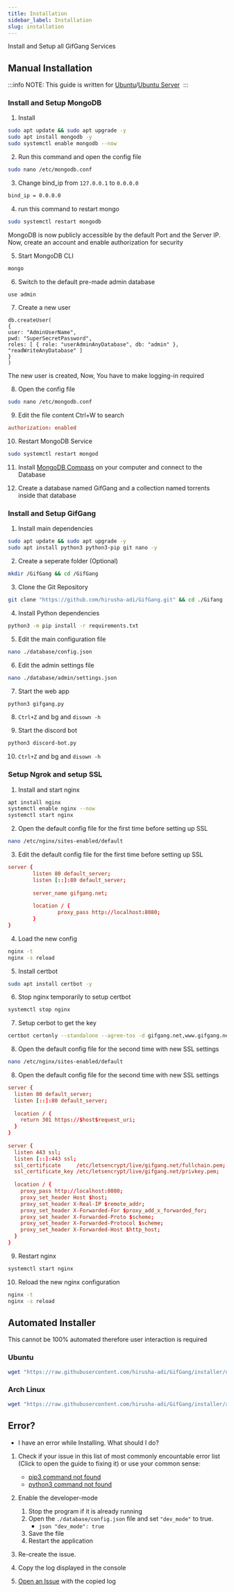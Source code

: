 ```yaml
---
title: Installation
sidebar_label: Installation
slug: installation
---
```


Install and Setup all GifGang Services 

## Manual Installation

:::info
NOTE: This guide is written for  [Ubuntu](https://ubuntu.com/download/desktop)/[Ubuntu Server](https://ubuntu.com/download/server) ​
:::

### Install and Setup MongoDB

1. Install

```bash
sudo apt update && sudo apt upgrade -y
sudo apt install mongodb -y
sudo systemctl enable mongodb --now
```

2. Run this command and open the config file

```bash
sudo nano /etc/mongodb.conf
```

3. Change bind_ip from `127.0.0.1` to `0.0.0.0`

```bash
bind_ip = 0.0.0.0
```

4. run this command to restart mongo

```bash
sudo systemctl restart mongodb
```

MongoDB is now publicly accessible by the default Port and the Server IP. Now, create an account and enable authorization for security

5. Start MongoDB CLI

```bash
mongo
```

6. Switch to the default pre-made admin database

```bash
use admin
```

7. Create a new user

```mongodb
db.createUser(
{
user: "AdminUserName",
pwd: "SuperSecretPassword",
roles: [ { role: "userAdminAnyDatabase", db: "admin" }, "readWriteAnyDatabase" ]
}
)
```

The new user is created, Now, You have to make logging-in required


8. Open the config file

```bash
sudo nano /etc/mongodb.conf
```

9. Edit the file content Ctrl+W to search

```conf
authorization: enabled
```

10. Restart MongoDB Service

```bash
sudo systemctl restart mongod
```

11. Install [MongoDB Compass](https://www.mongodb.com/products/compass) on your computer and connect to the Database

12. Create a database named GifGang and a collection named torrents inside that database

### Install and Setup GifGang

1. Install main dependencies 

```bash
sudo apt update && sudo apt upgrade -y
sudo apt install python3 python3-pip git nano -y
```

2. Create a seperate folder (Optional)

```bash
mkdir /GifGang && cd /GifGang
```

3. Clone the Git Repository

```bash
git clone "https://github.com/hirusha-adi/GifGang.git" && cd ./Gifang
```

4. Install Python dependencies

```bash
python3 -m pip install -r requirements.txt
```

5. Edit the main configuration file

```bash
nano ./database/config.json
```

6. Edit the admin settings file

```bash
nano ./database/admin/settings.json
```

7. Start the web app

```bash
python3 gifgang.py
```

8. `Ctrl+Z` and bg and `disown -h`

9. Start the discord bot

```bash
python3 discord-bot.py
```

10. `Ctrl+Z` and bg and `disown -h`

### Setup Ngrok and setup SSL

1. Install and start nginx

```bash
apt install nginx
systemctl enable nginx --now
systemctl start nginx
```

2. Open the default config file for the first time before setting up SSL

```bash
nano /etc/nginx/sites-enabled/default
```

3. Edit the default config file for the first time before setting up SSL

```conf
server {
        listen 80 default_server;
        listen [::]:80 default_server;
​
        server_name gifgang.net;
​
        location / {
                proxy_pass http://localhost:8080;
        }
}
```

4.  Load the new config

```bash
nginx -t
nginx -s reload
```

5. Install certbot

```bash
sudo apt install certbot -y
```

6. Stop nginx temporarily to setup certbot  

```bash
systemctl stop nginx
```

7. Setup cerbot to get the key

```bash
certbot certonly --standalone --agree-tos -d gifgang.net,www.gifgang.net
```

8. Open the default config file for the second time with new SSL settings

```bash
nano /etc/nginx/sites-enabled/default
```

8. Open the default config file for the second time with new SSL settings

```conf
server {
  listen 80 default_server;
  listen [::]:80 default_server;
​
  location / {
    return 301 https://$host$request_uri;
  }
}
​
server {
  listen 443 ssl;
  listen [::]:443 ssl;
  ssl_certificate     /etc/letsencrypt/live/gifgang.net/fullchain.pem;
  ssl_certificate_key /etc/letsencrypt/live/gifgang.net/privkey.pem;
​
  location / {
    proxy_pass http://localhost:8080;
    proxy_set_header Host $host;
    proxy_set_header X-Real-IP $remote_addr;
    proxy_set_header X-Forwarded-For $proxy_add_x_forwarded_for;
    proxy_set_header X-Forwarded-Proto $scheme;
    proxy_set_header X-Forwarded-Protocol $scheme;
    proxy_set_header X-Forwarded-Host $http_host;
  }
}
```

9. Restart nginx

```bash
systemctl start nginx
```

10. Reload the new nginx configuration

```bash
nginx -t
nginx -s reload
```

## Automated Installer
This cannot be 100% automated therefore user interaction is required
### Ubuntu

```bash
wget "https://raw.githubusercontent.com/hirusha-adi/GifGang/installer/ubuntu/install.py" && python3 ./install.py
```

### Arch Linux

```bash
wget "https://raw.githubusercontent.com/hirusha-adi/GifGang/installer/arch/install.py" && python ./install.py
```


## Error?

- I have an error while Installing. What should I do?

1. Check if your issue in this list of most commonly encountable error list (Click to open the guide to fixing it) or use your common sense:

   - [pip3 command not found](https://exerror.com/sudo-pip3-command-not-found/)
   - [python3 command not found](https://stackoverflow.com/questions/40914108/bash-python3-command-not-found-windows-discord-py)

2. Enable the developer-mode
   1. Stop the program if it is already running
   2. Open the `./database/config.json` file and set `"dev_mode"` to true.
      - `json "dev_mode": true`
   3. Save the file
   4. Restart the application
3. Re-create the issue.
4. Copy the log displayed in the console
5. [Open an Issue](https://github.com/hirusha-adi/GifGang/issues/new/choose) with the copied log
